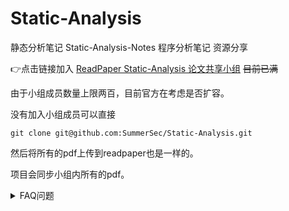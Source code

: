 # Static-Analysis
静态分析笔记 Static-Analysis-Notes 程序分析笔记 资源分享

&#x1F449;点击链接加入 [ReadPaper Static-Analysis 论文共享小组](https://readpaper.com/team/invite/1604098401061168384#) ~~目前已满~~



由于小组成员数量上限两百，目前官方在考虑是否扩容。

没有加入小组成员可以直接

```
git clone git@github.com:SummerSec/Static-Analysis.git

```

然后将所有的pdf上传到readpaper也是一样的。

项目会同步小组内所有的pdf。



<details> 
    <summary>FAQ问题</summary>
    1. 关于上传新的pdf，请同步发送给组长或者管理员邮箱，目前管理员位置空缺，现招募管理员。条件及时更新pdf和会使用git 提交pr。pdf和申请管理员请发送邮件到邮箱c3N1bW1lcnNlY0BnbWFpbC5jb20=</br>
    2. 目前小组成员数量上限是两百，目前无法扩容。</br>
    3. 关于无法查看的pdf说明，直接去GitHub仓库下载对应的pdf，然后上传即可查看。（官方的解决方案）</br>
    4. 关于readpaper使用常见问题答疑： </br>https://docs.qq.com/sheet/DVU1mQU1FT3ZNckZO?tab=BB08J2 由于readpaper 设置了《我上传的PDF别人能看么？》 所以小组添加论文，如果是在readpaper公开请直接添加，如果没公开请同步提交到GitHub项目中。以issue、pr等形式均可。目前小组还在初建阶段，很多规则还不完善。还请大家见谅，一起学习，一起进步！</br>
    5. 关于加强交流，现在大家征求建议。</br>
</details>

